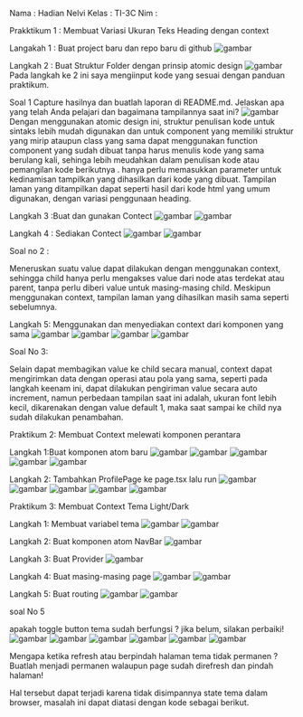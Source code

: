 Nama    : Hadian Nelvi
Kelas   : TI-3C
Nim     : 

Prakktikum 1 : Membuat Variasi Ukuran Teks Heading dengan context

Langakah 1 : Buat project baru dan repo baru di github 
![gambar](img/1.jpeg)

Langkah 2 : Buat Struktur Folder dengan prinsip atomic design
![gambar](img/2.jpeg)
Pada langkah ke 2 ini saya mengiinput kode yang sesuai dengan panduan praktikum.

Soal 1
Capture hasilnya dan buatlah laporan di README.md. Jelaskan apa yang telah Anda pelajari dan bagaimana tampilannya saat ini?
![gambar](img/3.jpeg)
Dengan menggunakan atomic design ini, struktur penulisan kode untuk sintaks lebih mudah digunakan dan untuk component yang memiliki struktur yang mirip ataupun class yang sama dapat menggunakan function component yang sudah dibuat tanpa harus menulis kode yang sama berulang kali, sehinga lebih meudahkan dalam penulisan kode atau pemangilan kode berikutnya . hanya perlu memasukkan parameter untuk kedinamisan tampilkan yang dihasilkan dari kode yang dibuat. Tampilan laman yang ditampilkan dapat seperti hasil dari kode html yang umum digunakan, dengan variasi penggunaan heading.


Langkah 3 :Buat dan gunakan Contect
![gambar](img/5.jpeg)
![gambar](img/6.jpeg)

Langkah 4 : Sediakan Contect
![gambar](img/4.jpeg)
![gambar](img/7.jpeg)

Soal no 2 :

Meneruskan suatu value dapat dilakukan dengan menggunakan context, sehingga child hanya perlu mengakses value dari node atas terdekat atau parent, tanpa perlu diberi value untuk masing-masing child. Meskipun menggunakan context, tampilan laman yang dihasilkan masih sama seperti sebelumnya.

Langkah 5: Menggunakan dan menyediakan context dari komponen yang sama
![gambar](img/8.jpeg)
![gambar](img/9.jpeg)
![gambar](img/10.jpeg)
![gambar](img/11.jpeg)

Soal No 3:

Selain dapat membagikan value ke child secara manual, context dapat mengirimkan data dengan operasi atau pola yang sama, seperti pada langkah keenam ini, dapat dilakukan pengiriman value secara auto increment, namun perbedaan tampilan saat ini adalah, ukuran font lebih kecil, dikarenakan dengan value default 1, maka saat sampai ke child nya sudah dilakukan penambahan.

Praktikum 2: Membuat Context melewati komponen perantara

Langkah 1:Buat komponen atom baru
![gambar](img/12.jpeg)
![gambar](img/13.jpeg)
![gambar](img/14.jpeg)
![gambar](img/15.jpeg)
![gambar](img/16.jpeg)

Langkah 2: Tambahkan ProfilePage ke page.tsx lalu run
![gambar](img/17.jpeg)
![gambar](img/18.jpeg)
![gambar](img/19.jpeg)
![gambar](img/20.jpeg)
![gambar](img/21.jpeg)

Praktikum 3: Membuat Context Tema Light/Dark

Langkah 1: Membuat variabel tema
![gambar](img/1.png)
![gambar](img/2.png)

Langkah 2: Buat komponen atom NavBar
![gambar](img/3.png)

Langkah 3: Buat Provider
![gambar](img/4.png)

Langkah 4: Buat masing-masing page
![gambar](img/5.png)
![gambar](img/6.png)

Langkah 5: Buat routing
![gambar](img/7.png)
![gambar](img/8.png)

soal No 5

apakah toggle button tema sudah berfungsi ? jika belum, silakan perbaiki!
![gambar](img/8.png)
![gambar](img/9.png)
![gambar](img/10.png)
![gambar](img/11.png)
![gambar](img/12.png)
![gambar](img/13.png)

Mengapa ketika refresh atau berpindah halaman tema tidak permanen ? Buatlah menjadi permanen walaupun page sudah direfresh dan pindah halaman!

Hal tersebut dapat terjadi karena tidak disimpannya state tema dalam browser, masalah ini dapat diatasi dengan kode sebagai berikut.






